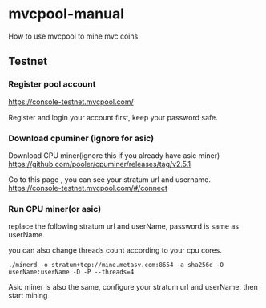 # mvcpool-manual
How to use mvcpool to mine mvc coins

## Testnet

### Register pool account
https://console-testnet.mvcpool.com/

Register and login your account first, keep your password safe.

### Download cpuminer (ignore for asic)
Download CPU miner(ignore this if you already have asic miner)
https://github.com/pooler/cpuminer/releases/tag/v2.5.1

Go to this page , you can see your stratum url and username.
https://console-testnet.mvcpool.com/#/connect

### Run CPU miner(or asic)

replace the following stratum url and userName, password is same as userName.

you can also change threads count according to your cpu cores.

```
./minerd -o stratum+tcp://mine.metasv.com:8654 -a sha256d -O userName:userName -D -P --threads=4
```

Asic miner is also the same, configure your stratum url and userName, then start mining
